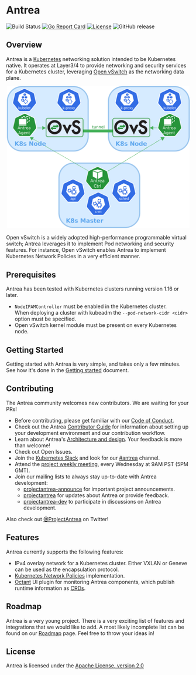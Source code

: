 # Antrea
![Build Status](https://github.com/vmware-tanzu/antrea/workflows/Go/badge.svg?branch=master)
[![Go Report Card](https://goreportcard.com/badge/github.com/vmware-tanzu/antrea)](https://goreportcard.com/report/github.com/vmware-tanzu/antrea)
[![License](https://img.shields.io/badge/License-Apache%202.0-blue.svg)](https://opensource.org/licenses/Apache-2.0)
![GitHub release](https://img.shields.io/github/release/vmware-tanzu/antrea.svg?include_prereleases)

## Overview

Antrea is a [Kubernetes](https://kubernetes.io) networking solution intended
to be Kubernetes native. It operates at Layer3/4 to provide networking and
security services for a Kubernetes cluster, leveraging
[Open vSwitch](https://www.openvswitch.org/) as the networking data plane.

<p align="center">
<img src="/docs/assets/antrea_overview.svg.png" width="500" alt="Antrea Overview">
</p>

Open vSwitch is a widely adopted high-performance programmable virtual
switch; Antrea leverages it to implement Pod networking and security features.
For instance, Open vSwitch enables Antrea to implement Kubernetes
Network Policies in a very efficient manner.

## Prerequisites

Antrea has been tested with Kubernetes clusters running version 1.16 or later.

* `NodeIPAMController` must be enabled in the Kubernetes cluster.\
  When deploying a cluster with kubeadm the `--pod-network-cidr <cidr>`
  option must be specified.
* Open vSwitch kernel module must be present on every Kubernetes node.

## Getting Started

Getting started with Antrea is very simple, and takes only a few minutes.
See how it's done in the [Getting started](docs/getting-started.md) document.

## Contributing

The Antrea community welcomes new contributors. We are waiting for your PRs!

* Before contributing, please get familiar with our
[Code of Conduct](CODE_OF_CONDUCT.md).
* Check out the Antrea [Contributor Guide](/CONTRIBUTING.md) for information
about setting up your development environment and our contribution workflow.
* Learn about Antrea's [Architecture and design](/docs/architecture.md).
Your feedback is more than welcome!
* Check out Open Issues.
* Join the [Kubernetes Slack](http://slack.k8s.io/) and look for our
[#antrea](https://kubernetes.slack.com/messages/CR2J23M0X) channel.
* Attend the [project weekly meeting](https://VMware.zoom.us/j/823654111),
every Wednesday at 9AM PST (5PM GMT).
* Join our mailing lists to always stay up-to-date with Antrea development:
  + [projectantrea-announce](https://groups.google.com/forum/#!forum/projectantrea-announce)
for important project announcements.
  + [projectantrea](https://groups.google.com/forum/#!forum/projectantrea)
for updates about Antrea or provide feedback.
  + [projectantrea-dev](https://groups.google.com/forum/#!forum/projectantrea-dev)
to participate in discussions on Antrea development.

Also check out [@ProjectAntrea](https://twitter.com/ProjectAntrea) on Twitter!

## Features

Antrea currently supports the following features:
* IPv4 overlay network for a Kubernetes cluster. Either VXLAN or Geneve can
be used as the encapsulation protocol.
* [Kubernetes Network Policies](https://kubernetes.io/docs/concepts/services-networking/network-policies)
implementation.
* [Octant](https://github.com/vmware-tanzu/octant) UI plugin for monitoring
Antrea components, which publish runtime information as
[CRDs](https://kubernetes.io/docs/concepts/extend-kubernetes/api-extension/custom-resources/).

## Roadmap

Antrea is a very young project. There is a very exciting list of features and
integrations that we would like to add. A most likely incomplete list can
be found on our [Roadmap](ROADMAP.md) page. Feel free to throw your ideas in!

## License

Antrea is licensed under the [Apache License, version 2.0](LICENSE)
